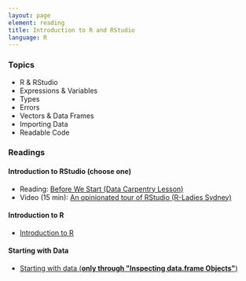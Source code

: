 ```yaml
---
layout: page
element: reading
title: Introduction to R and RStudio
language: R
---
```

   
### Topics

* R & RStudio
* Expressions & Variables
* Types
* Errors
* Vectors & Data Frames
* Importing Data
* Readable Code

### Readings

#### Introduction to RStudio (choose one)

* Reading: [Before We Start (Data Carpentry Lesson)](http://www.datacarpentry.org/R-ecology-lesson/00-before-we-start.html)
* Video (15 min): [An opinionated tour of RStudio (R-Ladies Sydney)](https://www.youtube.com/watch?v=kfcX5DEMAp4)

#### Introduction to R

* [Introduction to R](http://www.datacarpentry.org/R-ecology-lesson/01-intro-to-r.html)

#### Starting with Data

* [Starting with data (**only through "Inspecting data.frame Objects"**)](http://www.datacarpentry.org/R-ecology-lesson/02-starting-with-data.html)
